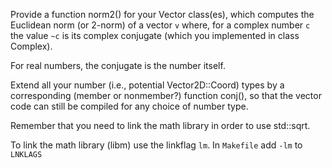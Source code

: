 Provide a function norm2() for your Vector class(es), which computes the Euclidean norm (or 2-norm) of a vector `v` where, for a complex number `c` the value `~c` is its complex conjugate (which you implemented in class Complex).

For real numbers, the conjugate is the number itself.

Extend all your number (i.e., potential Vector2D::Coord) types by a corresponding (member or nonmember?) function conj(), so that the vector code can still be compiled for any choice of number type.

Remember that you need to link the math library in order to use std::sqrt.




To link the math library (libm) use the linkflag `lm`. In `Makefile` add `-lm` to `LNKLAGS`